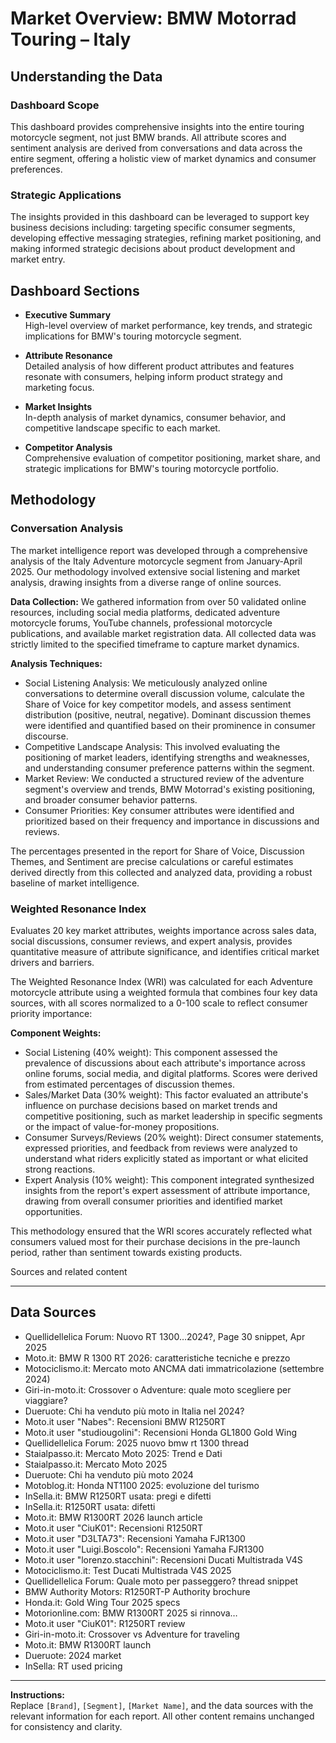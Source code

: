 # Market Overview: BMW Motorrad Touring – Italy

## Understanding the Data

### Dashboard Scope
This dashboard provides comprehensive insights into the entire touring motorcycle segment, not just BMW brands. All attribute scores and sentiment analysis are derived from conversations and data across the entire segment, offering a holistic view of market dynamics and consumer preferences.

### Strategic Applications
The insights provided in this dashboard can be leveraged to support key business decisions including: targeting specific consumer segments, developing effective messaging strategies, refining market positioning, and making informed strategic decisions about product development and market entry.

## Dashboard Sections

- **Executive Summary**  
  High-level overview of market performance, key trends, and strategic implications for BMW's touring motorcycle segment.

- **Attribute Resonance**  
  Detailed analysis of how different product attributes and features resonate with consumers, helping inform product strategy and marketing focus.

- **Market Insights**  
  In-depth analysis of market dynamics, consumer behavior, and competitive landscape specific to each market.

- **Competitor Analysis**  
  Comprehensive evaluation of competitor positioning, market share, and strategic implications for BMW's touring motorcycle portfolio.

## Methodology

### Conversation Analysis
The market intelligence report was developed through a comprehensive analysis of the Italy Adventure motorcycle segment from January-April 2025. Our methodology involved extensive social listening and market analysis, drawing insights from a diverse range of online sources.

**Data Collection:** We gathered information from over 50 validated online resources, including social media platforms, dedicated adventure motorcycle forums, YouTube channels, professional motorcycle publications, and available market registration data. All collected data was strictly limited to the specified timeframe to capture market dynamics.

**Analysis Techniques:**
- Social Listening Analysis: We meticulously analyzed online conversations to determine overall discussion volume, calculate the Share of Voice for key competitor models, and assess sentiment distribution (positive, neutral, negative). Dominant discussion themes were identified and quantified based on their prominence in consumer discourse.
- Competitive Landscape Analysis: This involved evaluating the positioning of market leaders, identifying strengths and weaknesses, and understanding consumer preference patterns within the segment.
- Market Review: We conducted a structured review of the adventure segment's overview and trends, BMW Motorrad's existing positioning, and broader consumer behavior patterns.
- Consumer Priorities: Key consumer attributes were identified and prioritized based on their frequency and importance in discussions and reviews.

The percentages presented in the report for Share of Voice, Discussion Themes, and Sentiment are precise calculations or careful estimates derived directly from this collected and analyzed data, providing a robust baseline of market intelligence.

### Weighted Resonance Index
Evaluates 20 key market attributes, weights importance across sales data, social discussions, consumer reviews, and expert analysis, provides quantitative measure of attribute significance, and identifies critical market drivers and barriers.

The Weighted Resonance Index (WRI) was calculated for each Adventure motorcycle attribute using a weighted formula that combines four key data sources, with all scores normalized to a 0-100 scale to reflect consumer priority importance:

**Component Weights:**
- Social Listening (40% weight): This component assessed the prevalence of discussions about each attribute's importance across online forums, social media, and digital platforms. Scores were derived from estimated percentages of discussion themes.
- Sales/Market Data (30% weight): This factor evaluated an attribute's influence on purchase decisions based on market trends and competitive positioning, such as market leadership in specific segments or the impact of value-for-money propositions.
- Consumer Surveys/Reviews (20% weight): Direct consumer statements, expressed priorities, and feedback from reviews were analyzed to understand what riders explicitly stated as important or what elicited strong reactions.
- Expert Analysis (10% weight): This component integrated synthesized insights from the report's expert assessment of attribute importance, drawing from overall consumer priorities and identified market opportunities.

This methodology ensured that the WRI scores accurately reflected what consumers valued most for their purchase decisions in the pre-launch period, rather than sentiment towards existing products.


Sources and related content

---

## Data Sources

- Quellidellelica Forum: Nuovo RT 1300…2024?, Page 30 snippet, Apr 2025
- Moto.it: BMW R 1300 RT 2026: caratteristiche tecniche e prezzo
- Motociclismo.it: Mercato moto ANCMA dati immatricolazione (settembre 2024)
- Giri-in-moto.it: Crossover o Adventure: quale moto scegliere per viaggiare?
- Dueruote: Chi ha venduto più moto in Italia nel 2024?
- Moto.it user "Nabes": Recensioni BMW R1250RT
- Moto.it user "studiougolini": Recensioni Honda GL1800 Gold Wing
- Quellidellelica Forum: 2025 nuovo bmw rt 1300 thread
- Staialpasso.it: Mercato Moto 2025: Trend e Dati
- Staialpasso.it: Mercato Moto 2025
- Dueruote: Chi ha venduto più moto 2024
- Motoblog.it: Honda NT1100 2025: evoluzione del turismo
- InSella.it: BMW R1250RT usata: pregi e difetti
- InSella.it: R1250RT usata: difetti
- Moto.it: BMW R1300RT 2026 launch article
- Moto.it user "CiuK01": Recensioni R1250RT
- Moto.it user "D3LTA73": Recensioni Yamaha FJR1300
- Moto.it user "Luigi.Boscolo": Recensioni Yamaha FJR1300
- Moto.it user "lorenzo.stacchini": Recensioni Ducati Multistrada V4S
- Motociclismo.it: Test Ducati Multistrada V4S 2025
- Quellidellelica Forum: Quale moto per passeggero? thread snippet
- BMW Authority Motors: R1250RT-P Authority brochure
- Honda.it: Gold Wing Tour 2025 specs
- Motorionline.com: BMW R1300RT 2025 si rinnova…
- Moto.it user "CiuK01": R1250RT review
- Giri-in-moto.it: Crossover vs Adventure for traveling
- Moto.it: BMW R1300RT launch
- Dueruote: 2024 market
- InSella: RT used pricing

---

**Instructions:**  
Replace `[Brand]`, `[Segment]`, `[Market Name]`, and the data sources with the relevant information for each report. All other content remains unchanged for consistency and clarity.